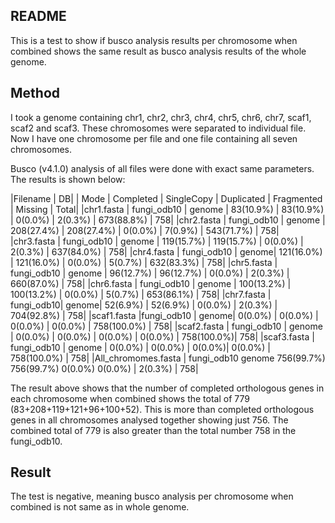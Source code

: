 ## README

This is a test to show if busco analysis results per chromosome when combined shows the same result as busco analysis results of the whole genome.

## Method

I took a genome containing chr1, chr2, chr3, chr4, chr5, chr6, chr7, scaf1, scaf2 and scaf3. These chromosomes were separated to individual file. Now I have one chromosome per file and one file containing all seven chromosomes.

Busco (v4.1.0) analysis of all files were done with exact same parameters. The results is shown below:

|Filename |  DB|       |    Mode  |  Completed |  SingleCopy | Duplicated | Fragmented | Missing |     Total|
|chr1.fasta |   fungi_odb10 | genome | 83(10.9%) |  83(10.9%) |  0(0.0%)  |   2(0.3%)  |   673(88.8%) |  758|
|chr2.fasta |  fungi_odb10 | genome | 208(27.4%) | 208(27.4%) | 0(0.0%) |    7(0.9%)  |   543(71.7%) |  758|
|chr3.fasta  |    fungi_odb10 | genome | 119(15.7%) | 119(15.7%) | 0(0.0%)  |   2(0.3%)  |   637(84.0%) |  758|
|chr4.fasta  |  fungi_odb10 | genome|  121(16.0%) | 121(16.0%) | 0(0.0%) |    5(0.7%)  |   632(83.3%) |  758|
|chr5.fasta  | fungi_odb10 | genome | 96(12.7%) |  96(12.7%) |  0(0.0%)  |   2(0.3%)  |   660(87.0%) |  758|
|chr6.fasta   |  fungi_odb10 | genome | 100(13.2%) | 100(13.2%) | 0(0.0%) |    5(0.7%)  |   653(86.1%) |  758|
|chr7.fasta   | fungi_odb10|  genome|  52(6.9%)  |  52(6.9%) |   0(0.0%) |    2(0.3%) |    704(92.8%) |  758|
|scaf1.fasta  |fungi_odb10 | genome|  0(0.0%) |    0(0.0%) |    0(0.0%) |    0(0.0%)  |   758(100.0%) | 758|
|scaf2.fasta  | fungi_odb10 | genome | 0(0.0%) |    0(0.0%) |    0(0.0%) |    0(0.0%) |    758(100.0%)|  758|
|scaf3.fasta  | fungi_odb10 | genome | 0(0.0%) |    0(0.0%) |    0(0.0%)|     0(0.0%)  |   758(100.0%) | 758|
|All_chromomes.fasta | fungi_odb10  genome  756(99.7%)  756(99.7%)  0(0.0%)     0(0.0%)  |   2(0.3%)  |    758|

The result above shows that the number of completed orthologous genes in each chromosome when combined shows the total of 779 (83+208+119+121+96+100+52). This is more than completed orthologous genes in all chromosomes analysed together showing just 756. The combined total of 779 is also greater than the total number 758 in the fungi_odb10.

## Result

The test is negative, meaning busco analysis per chromosome when combined is not same as in whole genome.
